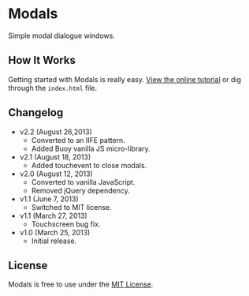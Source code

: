 # Modals
Simple modal dialogue windows.

## How It Works
Getting started with Modals is really easy. [View the online tutorial](http://cferdinandi.github.com/modals/) or dig through the `index.html` file.

## Changelog
* v2.2 (August 26,2013)
  * Converted to an IIFE pattern.
  * Added Buoy vanilla JS micro-library.
* v2.1 (August 18, 2013)
  * Added touchevent to close modals.
* v2.0 (August 12, 2013)
  * Converted to vanilla JavaScript.
  * Removed jQuery dependency.
* v1.1 (June 7, 2013)
  * Switched to MIT license.
* v1.1 (March 27, 2013)
  * Touchscreen bug fix.
* v1.0 (March 25, 2013)
  * Initial release.

## License
Modals is free to use under the [MIT License](http://gomakethings.com/mit/).
